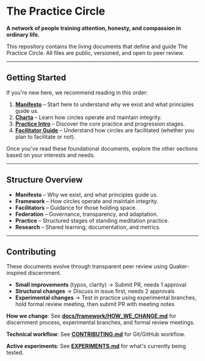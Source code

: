 # The Practice Circle

**A network of people training attention, honesty, and compassion in ordinary life.**

This repository contains the living documents that define and guide The Practice Circle.
All files are public, versioned, and open to peer review.

---

## Getting Started

If you're new here, we recommend reading in this order:

1. **[Manifesto](manifesto/MANIFESTO.md)** – Start here to understand why we exist and what principles guide us.
2. **[Charta](framework/CHARTA.md)** – Learn how circles operate and maintain integrity.
3. **[Practice Intro](practice/STANDING_0_INTRO.md)** – Discover the core practice and progression stages.
4. **[Facilitator Guide](facilitator/FACILITATOR_GUIDE.md)** – Understand how circles are facilitated (whether you plan to facilitate or not).

Once you've read these foundational documents, explore the other sections based on your interests and needs.

---

## Structure Overview

- **Manifesto** – Why we exist, and what principles guide us.  
- **Framework** – How circles operate and maintain integrity.   
- **Facilitators** – Guidance for those holding space.  
- **Federation** – Governance, transparency, and adaptation.
- **Practice** – Structured stages of standing meditation practice.
- **Research** – Shared learning, documentation, and metrics.

---

## Contributing

These documents evolve through transparent peer review using Quaker-inspired discernment.

- **Small improvements** (typos, clarity) → Submit PR, needs 1 approval
- **Structural changes** → Discuss in issue first, needs 2 approvals
- **Experimental changes** → Test in practice using experimental branches, hold formal review meeting, then submit PR with meeting notes

**How we change**: See **[docs/framework/HOW_WE_CHANGE.md](docs/framework/HOW_WE_CHANGE.md)** for discernment process, experimental branches, and formal review meetings.

**Technical workflow**: See **[CONTRIBUTING.md](CONTRIBUTING.md)** for Git/GitHub workflow.

**Active experiments**: See **[EXPERIMENTS.md](EXPERIMENTS.md)** for what's currently being tested.  